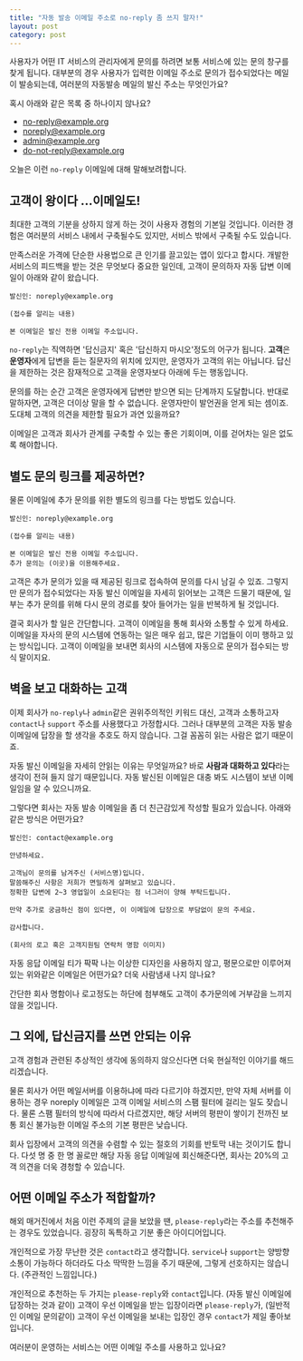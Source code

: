 ```yaml
---
title: "자동 발송 이메일 주소로 no-reply 좀 쓰지 말자!"
layout: post
category: post
---
```



사용자가 어떤 IT 서비스의 관리자에게 문의를 하려면 보통 서비스에 있는 문의 창구를 찾게 됩니다.
대부분의 경우 사용자가 입력한 이메일 주소로 문의가 접수되었다는 메일이 발송되는데, 여러분의 자동발송 메일의 발신 주소는 무엇인가요?


혹시 아래와 같은 목록 중 하나이지 않나요?

- no-reply@example.org
- noreply@example.org
- admin@example.org
- do-not-reply@example.org

오늘은 이런 `no-reply` 이메일에 대해 말해보려합니다.

## 고객이 왕이다 ...이메일도!

최대한 고객의 기분을 상하지 않게 하는 것이 사용자 경험의 기본일 것입니다. 이러한 경험은 여러분의 서비스 내에서 구축될수도 있지만, 서비스 밖에서 구축될 수도 있습니다.

만족스러운 가격에 단순한 사용법으로 큰 인기를 끌고있는 앱이 있다고 합시다. 개발한 서비스의 피드백을 받는 것은 무엇보다 중요한 일인데, 고객이 문의하자 자동 답변 이메일이 아래와 같이 왔습니다.

```
발신인: noreply@example.org

(접수를 알리는 내용)

본 이메일은 발신 전용 이메일 주소입니다.
```

`no-reply`는 직역하면 '답신금지' 혹은 '답신하지 마시오'정도의 어구가 됩니다. **고객**은 **운영자**에게 답변을 듣는 질문자의 위치에 있지만, 운영자가 고객의 위는 아닙니다. 답신을 제한하는 것은 잠재적으로 고객을 운영자보다 아래에 두는 행동입니다.

문의를 하는 순간 고객은 운영자에게 답변만 받으면 되는 단계까지 도달합니다. 반대로 말하자면, 고객은 더이상 말을 할 수 없습니다. 운영자만이 발언권을 얻게 되는 셈이죠. 도대체 고객의 의견을 제한할 필요가 과연 있을까요?

이메일은 고객과 회사가 관계를 구축할 수 있는 좋은 기회이며, 이를 걷어차는 일은 없도록 해야합니다.

## 별도 문의 링크를 제공하면?

물론 이메일에 추가 문의를 위한 별도의 링크를 다는 방법도 있습니다. 

```
발신인: noreply@example.org

(접수를 알리는 내용)

본 이메일은 발신 전용 이메일 주소입니다.
추가 문의는 (이곳)을 이용해주세요.
```

고객은 추가 문의가 있을 때 제공된 링크로 접속하여 문의를 다시 남길 수 있죠. 그렇지만 문의가 접수되었다는 자동 발신 이메일을 자세히 읽어보는 고객은 드물기 때문에, 일부는 추가 문의를 위해 다시 문의 경로를 찾아 들어가는 일을 반복하게 될 것입니다.

결국 회사가 할 일은 간단합니다. 고객이 이메일을 통해 회사와 소통할 수 있게 하세요. 이메일을 자사의 문의 시스템에 연동하는 일은 매우 쉽고, 많은 기업들이 이미 행하고 있는 방식입니다. 고객이 이메일을 보내면 회사의 시스템에 자동으로 문의가 접수되는 방식 말이지요.




## 벽을 보고 대화하는 고객

이제 회사가 `no-reply`나 `admin`같은 권위주의적인 키워드 대신, 고객과 소통하고자 `contact`나 `support` 주소를 사용했다고 가정합시다. 그러나 대부분의 고객은 자동 발송 이메일에 답장을 할 생각을 추호도 하지 않습니다. 그걸 꼼꼼히 읽는 사람은 없기 때문이죠.

자동 발신 이메일을 자세히 안읽는 이유는 무엇일까요? 바로 **사람과 대화하고 있다**라는 생각이 전혀 들지 않기 때문입니다. 자동 발신된 이메일은 대충 봐도 시스템이 보낸 이메일임을 알 수 있으니까요.

그렇다면 회사는 자동 발송 이메일을 좀 더 친근감있게 작성할 필요가 있습니다. 아래와 같은 방식은 어떤가요?

```
발신인: contact@example.org

안녕하세요.

고객님이 문의를 남겨주신 (서비스명)입니다.
말씀해주신 사항은 저희가 면밀하게 살펴보고 있습니다.
정확한 답변에 2~3 영업일이 소요된다는 점 너그러이 양해 부탁드립니다.

만약 추가로 궁금하신 점이 있다면, 이 이메일에 답장으로 부담없이 문의 주세요.

감사합니다.

(회사의 로고 혹은 고객지원팀 연락처 명함 이미지)
```

자동 응답 이메일 티가 팍팍 나는 이상한 디자인을 사용하지 않고, 평문으로만 이루어져있는 위와같은 이메일은 어떤가요? 더욱 사람냄새 나지 않나요?

간단한 회사 명함이나 로고정도는 하단에 첨부해도  고객이 추가문의에 거부감을 느끼지 않을 것입니다.


## 그 외에, 답신금지를 쓰면 안되는 이유

고객 경험과 관련된 추상적인 생각에 동의하지 않으신다면 더욱 현실적인 이야기를 해드리겠습니다.

물론 회사가 어떤 메일서버를 이용하냐에 따라 다르기야 하겠지만, 만약 자체 서버를 이용하는 경우 noreply 이메일은 고객 이메일 서비스의 스팸 필터에 걸리는 일도 잦습니다. 물론 스팸 필터의 방식에 따라서 다르겠지만, 해당 서버의 평판이 쌓이기 전까진 보통 회신 불가능한 이메일 주소의 기본 평판은 낮습니다.

회사 입장에서 고객의 의견을 수렴할 수 있는 절호의 기회를 반토막 내는 것이기도 합니다. 다섯 명 중 한 명 꼴로만 해당 자동 응답 이메일에 회신해준다면, 회사는 20%의 고객 의견을 더욱 경청할 수 있습니다.

## 어떤 이메일 주소가 적합할까?

해외 매거진에서 처음 이런 주제의 글을 보았을 땐, `please-reply`라는 주소를 추천해주는 경우도 있었습니다. 굉장히 독특하고 기분 좋은 아이디어입니다.

개인적으로 가장 무난한 것은 `contact`라고 생각합니다. `service`나 `support`는 양방향 소통이 가능하다 하더라도 다소 딱딱한 느낌을 주기 때문에, 그렇게 선호하지는 않습니다. (주관적인 느낌입니다.)

개인적으로 추천하는 두 가지는 `please-reply`와 `contact`입니다. (자동 발신 이메일에 답장하는 것과 같이) 고객이 우선 이메일을 받는 입장이라면 `please-reply`가, (일반적인 이메일 문의같이) 고객이 우선  이메일을 보내는 입장인 경우 `contact`가 제일 좋아보입니다.

여러분이 운영하는 서비스는 어떤 이메일 주소를 사용하고 있나요?
